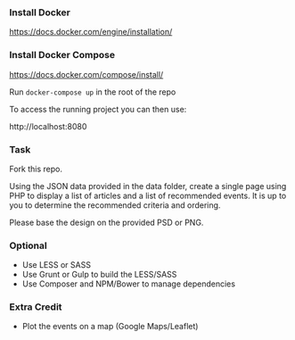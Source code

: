 ### Install Docker

https://docs.docker.com/engine/installation/

### Install Docker Compose

https://docs.docker.com/compose/install/

Run `docker-compose up` in the root of the repo

To access the running project you can then use:

http://localhost:8080

### Task

Fork this repo.

Using the JSON data provided in the data folder, create a single page using PHP to display a list of articles and a list of recommended events. It is up to you to determine the recommended criteria and ordering.

Please base the design on the provided PSD or PNG.

### Optional

* Use LESS or SASS
* Use Grunt or Gulp to build the LESS/SASS
* Use Composer and NPM/Bower to manage dependencies

### Extra Credit

* Plot the events on a map (Google Maps/Leaflet)
